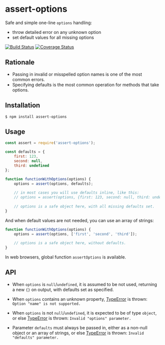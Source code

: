 # assert-options

Safe and simple one-line `options` handling:

* throw detailed error on any unknown option
* set default values for all missing options  

[![Build Status](https://travis-ci.org/vitaly-t/assert-options.svg?branch=master)](https://travis-ci.org/vitaly-t/assert-options)
[![Coverage Status](https://coveralls.io/repos/vitaly-t/assert-options/badge.svg?branch=master)](https://coveralls.io/r/vitaly-t/assert-options?branch=master)

## Rationale

* Passing in invalid or misspelled option names is one of the most common errors.
* Specifying defaults is the most common operation for methods that take options.  

## Installation

```
$ npm install assert-options
```

## Usage

```js
const assert = require('assert-options');

const defaults = {
    first: 123,
    second: null,
    third: undefined
};

function functionWithOptions(options) {
    options = assert(options, defaults);
    
    // in most cases you will use defaults inline, like this:
    // options = assert(options, {first: 123, second: null, third: undefined});
    
    // options is a safe object here, with all missing defaults set.
}
```

And when default values are not needed, you can use an array of strings:

```js
function functionWithOptions(options) {
    options = assert(options, ['first', 'second', 'third']);
    
    // options is a safe object here, without defaults.
}
```

In web browsers, global function `assertOptions` is available.

## API

* When `options` is `null`/`undefined`, it is assumed to be not used, returning a new `{}` on output,
with defaults set as specified.

* When `options` contains an unknown property, [TypeError] is thrown: `Option "name" is not supported.`

* When `options` is not `null`/`undefined`, it is expected to be of type `object`, or else [TypeError]
is thrown: `Invalid "options" parameter.`

* Parameter `defaults` must always be passed in, either as a non-null object or an array of strings,
or else [TypeError] is thrown: `Invalid "defaults" parameter.`

[TypeError]:https://developer.mozilla.org/en-US/docs/Web/JavaScript/Reference/Global_Objects/TypeError
